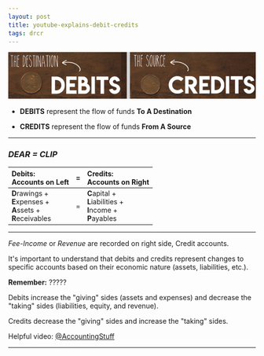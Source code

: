 ```yaml
---
layout: post
title: youtube-explains-debit-credits
tags: drcr
---
```


![Cedit=Destination, Debit=Source](/assets/mc-graw-accounting-course/debit-destination-credit-source.png)

- **DEBITS** represent the flow of funds **To A Destination**

- **CREDITS** represent the flow of funds **From A Source**

---

### *DEAR = CLIP*

| Debits: <br> Accounts on Left |=| Credits: <br> Accounts on Right |
|:----------|-|:-|
| **D**rawings + <br> **E**xpenses + <br> **A**ssets + <br> **R**eceivables |=| **C**apital + <br> **L**iabilities + <br> **I**ncome + <br> **P**ayables |

---

*Fee-Income* or *Revenue* are recorded on right side, Credit accounts.
  
It's important to understand that debits and credits represent changes to specific accounts based on their economic nature (assets, liabilities, etc.).

**Remember:** ?????

Debits increase the "giving" sides (assets and expenses) and decrease the "taking" sides (liabilities, equity, and revenue).

Credits decrease the "giving" sides and increase the "taking" sides.

Helpful video: [@AccountingStuff](https://www.youtube.com/watch?v=VhwZ9t2b3Zk)

---
